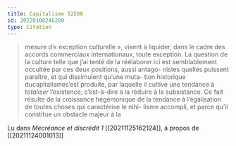 ```yaml
---
title: Capitalisme 52508
id: 20220108246200
type: Citation
---
```


> mesure d’« exception culturelle », visent à liquider, dans le cadre des accords commerciaux internationaux, toute exception. La question de la culture telle que j’ai tenté de la réélaborer ici est semblablement occultée par ces deux positions, aussi antago- nistes quelles puissent paraître, et qui dissimulent qu’une muta- tion historique ducapitalismes’est produite, par laquelle il cultive une tendance à *totaliser* l’existence, c’est-à-dire à la réduire à la subsistance. Ce fait résulte de la croissance hégémonique de la tendance à l’égalisation de toutes choses qui caractérise le nihi- lisme accompli, et parce qu’il constitue un obstacle majeur à la

Lu dans *Mécréance et discrédit 1* [[20211125162124]], à propos de [[20211124001013]]